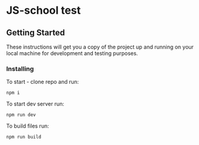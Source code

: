 # JS-school test

## Getting Started

These instructions will get you a copy of the project up and running on your local machine for development and testing purposes.

### Installing

To start - clone repo and run:

```
npm i
```

To start dev server run: 

```
npm run dev
```

To build files run: 

```
npm run build
